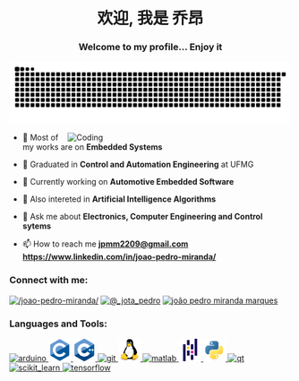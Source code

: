 <h1 align="center">欢迎, 我是 乔昂</h1>
<h3 align="center">Welcome to my profile... Enjoy it</h3>


![Snake animation](https://github.com/jueta/jueta/blob/main/snake.svg)

<img align="right" alt="Coding" width="400" src="https://c.tenor.com/nPxAn9NBqfIAAAAC/beavis-computer.gif">


- 🌱 Most of my works are on **Embedded Systems**

- 🔭 Graduated in **Control and Automation Engineering** at UFMG

- 👯 Currently working on **Automotive Embedded Software**

- 🧐 Also intereted in **Artificial Intelligence Algorithms**

- 💬 Ask me about **Electronics, Computer Engineering and Control sytems**

- 📫 How to reach me **jpmm2209@gmail.com**
    **https://www.linkedin.com/in/joao-pedro-miranda/**


<h3 align="left">Connect with me:</h3>
<p align="left">
<a href="https://linkedin.com/in//joao-pedro-miranda/" target="blank"><img align="center" src="https://raw.githubusercontent.com/rahuldkjain/github-profile-readme-generator/master/src/images/icons/Social/linked-in-alt.svg" alt="/joao-pedro-miranda/" height="30" width="40" /></a>
<a href="https://instagram.com/@_jota_pedro" target="blank"><img align="center" src="https://raw.githubusercontent.com/rahuldkjain/github-profile-readme-generator/master/src/images/icons/Social/instagram.svg" alt="@_jota_pedro" height="30" width="40" /></a>
<a href="https://www.youtube.com/c/joão pedro miranda marques" target="blank"><img align="center" src="https://raw.githubusercontent.com/rahuldkjain/github-profile-readme-generator/master/src/images/icons/Social/youtube.svg" alt="joão pedro miranda marques" height="30" width="40" /></a>
</p>

<h3 align="left">Languages and Tools:</h3>
<p align="left"> <a href="https://www.arduino.cc/" target="_blank" rel="noreferrer"> <img src="https://cdn.worldvectorlogo.com/logos/arduino-1.svg" alt="arduino" width="40" height="40"/> </a> <a href="https://www.cprogramming.com/" target="_blank" rel="noreferrer"> <img src="https://raw.githubusercontent.com/devicons/devicon/master/icons/c/c-original.svg" alt="c" width="40" height="40"/> </a> <a href="https://www.w3schools.com/cpp/" target="_blank" rel="noreferrer"> <img src="https://raw.githubusercontent.com/devicons/devicon/master/icons/cplusplus/cplusplus-original.svg" alt="cplusplus" width="40" height="40"/> </a> <a href="https://git-scm.com/" target="_blank" rel="noreferrer"> <img src="https://www.vectorlogo.zone/logos/git-scm/git-scm-icon.svg" alt="git" width="40" height="40"/> </a> <a href="https://www.linux.org/" target="_blank" rel="noreferrer"> <img src="https://raw.githubusercontent.com/devicons/devicon/master/icons/linux/linux-original.svg" alt="linux" width="40" height="40"/> </a> <a href="https://www.mathworks.com/" target="_blank" rel="noreferrer"> <img src="https://upload.wikimedia.org/wikipedia/commons/2/21/Matlab_Logo.png" alt="matlab" width="40" height="40"/> </a> <a href="https://pandas.pydata.org/" target="_blank" rel="noreferrer"> <img src="https://raw.githubusercontent.com/devicons/devicon/2ae2a900d2f041da66e950e4d48052658d850630/icons/pandas/pandas-original.svg" alt="pandas" width="40" height="40"/> </a> <a href="https://www.python.org" target="_blank" rel="noreferrer"> <img src="https://raw.githubusercontent.com/devicons/devicon/master/icons/python/python-original.svg" alt="python" width="40" height="40"/> </a> <a href="https://www.qt.io/" target="_blank" rel="noreferrer"> <img src="https://upload.wikimedia.org/wikipedia/commons/0/0b/Qt_logo_2016.svg" alt="qt" width="40" height="40"/> </a> <a href="https://scikit-learn.org/" target="_blank" rel="noreferrer"> <img src="https://upload.wikimedia.org/wikipedia/commons/0/05/Scikit_learn_logo_small.svg" alt="scikit_learn" width="40" height="40"/> </a> <a href="https://www.tensorflow.org" target="_blank" rel="noreferrer"> <img src="https://www.vectorlogo.zone/logos/tensorflow/tensorflow-icon.svg" alt="tensorflow" width="40" height="40"/> </a> </p>

<!-- 
<p><img align="left" src="https://github-readme-stats.vercel.app/api/top-langs?username=jueta&show_icons=true&locale=en&layout=compact&theme=dracula" alt="jueta" /></p> 

<p>&nbsp;<img align="center" src="https://github-readme-stats.vercel.app/api?username=jueta&show_icons=true&locale=en&theme=dracula" alt="jueta" /></p>

<p><img align="center" src="https://github-readme-streak-stats.herokuapp.com/?user=jueta&theme=dracula" alt="jueta" /></p>
-->
